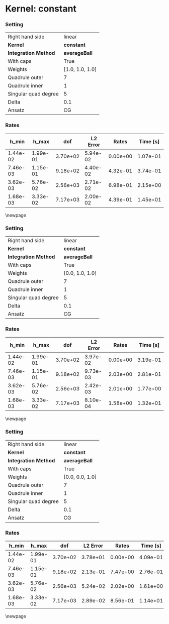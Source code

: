 # Kernel: constant
### Setting
| | |
| --- | --- |
| Right hand side | linear |
| **Kernel** | **constant** |
| **Integration Method** | **averageBall** |
| With caps | True |
| Weights | [1.0, 1.0, 1.0] |
| Quadrule outer | 7 |
| Quadrule inner | 1 |
| Singular quad degree | 5 |
| Delta | 0.1 |
| Ansatz | CG |
### Rates
| h_min| h_max| dof| L2 Error| Rates| Time [s]| 
|---|---|---|---|---|---|
| 1.44e-02 | 1.99e-01 | 3.70e+02 | 5.94e-02 | 0.00e+00 | 1.07e-01 |
| 7.46e-03 | 1.15e-01 | 9.18e+02 | 4.40e-02 | 4.32e-01 | 3.74e-01 |
| 3.62e-03 | 5.76e-02 | 2.56e+03 | 2.71e-02 | 6.98e-01 | 2.15e+00 |
| 1.68e-03 | 3.33e-02 | 7.17e+03 | 2.00e-02 | 4.39e-01 | 1.45e+01 |
\newpage 
### Setting
| | |
| --- | --- |
| Right hand side | linear |
| **Kernel** | **constant** |
| **Integration Method** | **averageBall** |
| With caps | True |
| Weights | [0.0, 1.0, 1.0] |
| Quadrule outer | 7 |
| Quadrule inner | 1 |
| Singular quad degree | 5 |
| Delta | 0.1 |
| Ansatz | CG |
### Rates
| h_min| h_max| dof| L2 Error| Rates| Time [s]| 
|---|---|---|---|---|---|
| 1.44e-02 | 1.99e-01 | 3.70e+02 | 3.97e-02 | 0.00e+00 | 3.19e-01 |
| 7.46e-03 | 1.15e-01 | 9.18e+02 | 9.73e-03 | 2.03e+00 | 2.81e-01 |
| 3.62e-03 | 5.76e-02 | 2.56e+03 | 2.42e-03 | 2.01e+00 | 1.77e+00 |
| 1.68e-03 | 3.33e-02 | 7.17e+03 | 8.10e-04 | 1.58e+00 | 1.32e+01 |
\newpage 
### Setting
| | |
| --- | --- |
| Right hand side | linear |
| **Kernel** | **constant** |
| **Integration Method** | **averageBall** |
| With caps | True |
| Weights | [0.0, 0.0, 1.0] |
| Quadrule outer | 7 |
| Quadrule inner | 1 |
| Singular quad degree | 5 |
| Delta | 0.1 |
| Ansatz | CG |
### Rates
| h_min| h_max| dof| L2 Error| Rates| Time [s]| 
|---|---|---|---|---|---|
| 1.44e-02 | 1.99e-01 | 3.70e+02 | 3.78e+01 | 0.00e+00 | 4.09e-01 |
| 7.46e-03 | 1.15e-01 | 9.18e+02 | 2.13e-01 | 7.47e+00 | 2.76e-01 |
| 3.62e-03 | 5.76e-02 | 2.56e+03 | 5.24e-02 | 2.02e+00 | 1.61e+00 |
| 1.68e-03 | 3.33e-02 | 7.17e+03 | 2.89e-02 | 8.56e-01 | 1.14e+01 |
\newpage 

